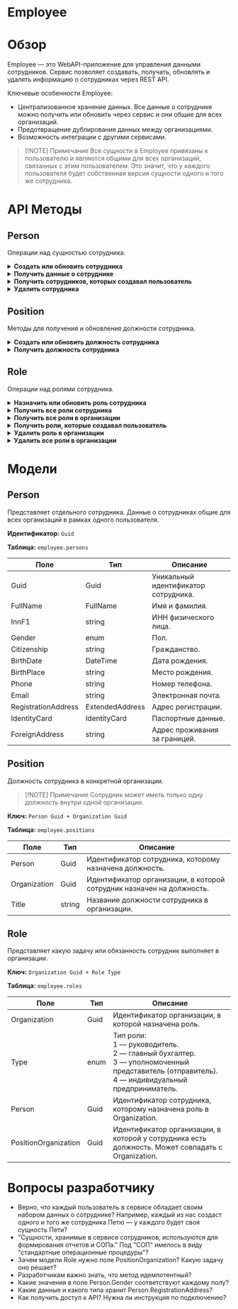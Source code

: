 # Employee


# Обзор

Employee — это WebAPI-приложение для управления данными сотрудников. Сервис позволяет создавать, получать, обновлять и удалять информацию о сотрудниках через REST API.

Ключевые особенности Employee:

- Централизованное хранение данных. Все данные о сотруднике можно получить или обновить через сервис и они общие для всех организаций.
- Предотвращение дублирования данных между организациями.
- Возможность интеграции с другими сервисами.

> [!NOTE] Примечание
> Все сущности в Employee привязаны к пользователю и являются общими для всех организаций, связанных с этим пользователем. Это значит, что у каждого пользователя будет собственная версия сущности одного и того же сотрудника.


# API Методы

## Person

Операции над сущностью сотрудника.

<details>
<summary><b>Создать или обновить сотрудника</b></summary>

**Запрос:**

```HTTP
PUT /person/{personGuid}
```

`personGuid` — уникальный идентификатор сотрудника.

**Тело запроса:**

```JSON
{
  "FullName": "Semyon Semyonovich",
  "InnFl": "1234567890",
  "Gender": 1,
  "Citizenship": "RUSSIAN FEDERATION",
  "BirthDate": "01.01.2000",
  "BirthPlace": "Volgograd",
  "Phone": "+79610878544",
  "Email": "snkot@gmail.com",
  "RegistrationAddress": {
    ...
  },
  "IdentityCard": {
    "DocumentType" : "Passport",
    "Series" : "1234567890",
    "Number" : "1234567890",
    "Issuer" : "MVD",
    "IssuanceDate" : "01.01.2000",
    "IssuerCode" : "1234567890"
  },
  "ForeignAddress": "Armenia, Yerevan, Shirak St"
}
```

</details>

<details>
<summary><b>Получить данные о сотруднике</b></summary>

**Запрос:**

```HTTP
GET /person/{personGuid}
```

`personGuid` — уникальный идентификатор сотрудника.

**Ответ:**

```JSON
{
  "FullName": "Semyon Semyonovich",
  "InnFl": "1234567890",
  "Gender": 1,
  "Citizenship": "RUSSIAN FEDERATION",
  "BirthDate": "01.01.1802",
  "BirthPlace": "Volgograd",
  "Phone": "+79610878544",
  "Email": "snkot@gmail.com",
  "RegistrationAddress": {
    ...
  },
  "IdentityCard": {
    "DocumentType" : "Passport",
    "Series" : "1234567890",
    "Number" : "1234567890",
    "Issuer" : "MVD",
    "IssuanceDate" : "01.01.2000",
    "IssuerCode" : "1234567890"
  },
  "ForeignAddress": "Armenia, Yerevan, Shirak St"
}
```

</details>

<details>
<summary><b>Получить сотрудников, которых создавал пользователь</b></summary>

**Запрос:**

```HTTP
GET /person
```

**Ответ:**

```JSON
[
  "q-12-345-w-67890" : {
    {
      "FullName": "Semyon Semyonovich",
      "InnFl": "1234567890",
      "Gender": 1,
      "Citizenship": "RUSSIAN FEDERATION",
      "BirthDate": "01.01.1802",
      "BirthPlace": "Volgograd",
      "Phone": "+79610878544",
      "Email": "snkot@gmail.com",
      "RegistrationAddress": {
        ...
      },
      "IdentityCard": {
        "DocumentType" : "Passport",
        "Series" : "1234567890",
        "Number" : "1234567890",
        "Issuer" : "MVD",
        "IssuanceDate" : "01.01.2000",
        "IssuerCode" : "1234567890"
      },
      "ForeignAddress": "Armenia, Yerevan, Shirak St"
    }
  }
]
```

</details>

<details>
<summary><b>Удалить сотрудника</b></summary>

**Запрос:**

```HTTP
DELETE /person/{personGuid}
```

`personGuid` — уникальный идентификатор сотрудника.

</details>

## Position

Методы для получения и обновления должности сотрудника.

<details>
<summary><b>Создать или обновить должность сотрудника</b></summary>

**Запрос:**

```HTTP
PUT /position/{personGuid}/{organizationGuid}
```

- `personGuid` — уникальный идентификатор сотрудника.
- `organizationGuid` — идентификатор организации, в которой нужно создать или обновить должность.

**Тело запроса:**

```JSON
{
  "Title" : "Technical Writer"
}
```

</details>

<details>
<summary><b>Получить должность сотрудника</b></summary>

**Запрос:**

```HTTP
GET /position/{personGuid}/{organizationGuid}
```

- `personGuid` — уникальный идентификатор сотрудника.
- `organizationGuid` — идентификатор организации, в которой нужно получить должность сотрудника.

**Ответ:**

```JSON
{
  "Title" : "Technical Writer"
}
```

</details>

## Role

Операции над ролями сотрудника.

<details>
<summary><b>Назначить или обновить роль сотрудника</b></summary>

**Запрос:**

```HTTP
PUT /role/{organizationGuid}
```

`organizationGuid` — идентификатор организации, в которой нужно назначить или обновить роль.

**Тело запроса:**

```JSON
{
  "Type" : 4,
  "Person" : "q-12-345-w-67890",
  "PositionOrganization" : "q-12-345-w-67890"
}
```

</details>

<details>
<summary><b>Получить все роли сотрудника</b></summary>

**Запрос:**

```HTTP
GET /role/{personGuid}
```

`personGuid` — уникальный идентификатор сотрудника.

**Ответ:**

```JSON
[
  {
    "Organization" : "q-12-345-w-67890",
    "Type" : 4,
    "PositionOrganization" : "q-12-345-w-67890"
  }
]
```

</details>

<details>
<summary><b>Получить все роли в организации</b></summary>

**Запрос:**

```HTTP
GET /role/{organizationGuid}
```

`organizationGuid` — идентификатор организации, в которой нужно получить роли.

**Ответ:**

```JSON
[
  {
    "Type" : 4,
    "Person" : "q-12-345-w-67890",
    "PositionOrganization" : "q-12-345-w-67890"
  }
]
```

</details>

<details>
<summary><b>Получить роли, которые создавал пользователь</b></summary>

**Запрос:**

```HTTP
GET /role
```

**Ответ:**

```JSON
[
  "q-12-345-w-67890" : [ 
    {
      "Type" : 4,
      "Person" : "q-12-345-w-67890",
      "PositionOrganization" : "q-12-345-w-67890"
    }
  ]
]
```

</details>

<details>
<summary><b>Удалить роль в организации</b></summary>

**Запрос:**

```HTTP
DELETE /role/{organizationGuid}/{roleType}
```

- `organizationGuid` — идентификатор организации, в которой нужно удалить роль.
- `roleType` — тип роли, которую нужно удалить.

</details>

<details>
<summary><b>Удалить все роли в организации</b></summary>

**Запрос:**

```HTTP
DELETE /role/{organizationGuid}
```

`organizationGuid` — идентификатор организации, в которой нужно удалить роли.

</details>


# Модели

## Person

Представляет отдельного сотрудника. Данные о сотрудниках общие для всех организаций в рамках одного пользователя.

**Идентификатор:** `Guid`

**Таблица:** `employee.persons`

| Поле | Тип | Описание |
| --- | --- | --- |
| Guid | Guid | Уникальный идентификатор сотрудника. |
| FullName | FullName | Имя и фамилия. |
| InnF1 | string | ИНН физического лица. |
| Gender | enum | Пол. |
| Citizenship | string | Гражданство. |
| BirthDate | DateTime | Дата рождения. |
| BirthPlace | string | Место рождения. |
| Phone | string | Номер телефона. |
| Email | string | Электронная почта. |
| RegistrationAddress | ExtendedAddress | Адрес регистрации. |
| IdentityCard | IdentityCard | Паспортные данные. |
| ForeignAddress | string | Адрес проживания за границей. |

## Position

Должность сотрудника в конкретной организации.

> [!NOTE] Примечание
> Сотрудник может иметь только одну должность внутри одной организации.

**Ключ:** `Person Guid + Organization Guid`

**Таблица:** `employee.positions`

| Поле | Тип | Описание |
| --- | --- | --- |
| Person | Guid | Идентификатор сотрудника, которому назначена должность. |
| Organization | Guid | Идентификатор организации, в которой сотрудник назначен на должность. |
| Title | string | Название должности сотрудника в организации. |

## Role

Представляет какую задачу или обязанность сотрудник выполняет в организации.

**Ключ:** `Organization Guid + Role Type`

**Таблица:** `employee.roles`

| Поле | Тип | Описание |
| --- | --- | --- |
| Organization | Guid | Идентификатор организации, в которой назначена роль. |
| Type | enum | Тип роли:<br>1 — руководитель.<br>2 — главный бухгалтер.<br>3 — уполномоченный представитель (отправитель).<br>4 — индивидуальный предприниматель. |
| Person | Guid | Идентификатор сотрудника, которому назначена роль в Organization. |
| PositionOrganization | Guid |  Идентификатор организации, в которой у сотрудника есть должность. Может совпадать с Organization. |


# Вопросы разработчику

- Верно, что каждый пользователь в сервисе обладает своим набором данных о сотруднике? Например, каждый из нас создаст одного и того же сотрудника Петю — у каждого будет своя сущность Пети?
- "Сущности, хранимые в сервисе сотрудников, используются для формирования отчетов и СОПа." Под "СОП" имелось в виду "стандартные операционные процедуры"?
- Зачем модели Role нужно поле PositionOrganization? Какую задачу оно решает?
- Разработчикам важно знать, что метод идемпотентный?
- Какие значения в поле Person.Gender соответствуют каждому полу?
- Какие данные и какого типа хранит Person.RegistrationAddress?
- Как получить доступ к API? Нужна ли инструкция по подключению?